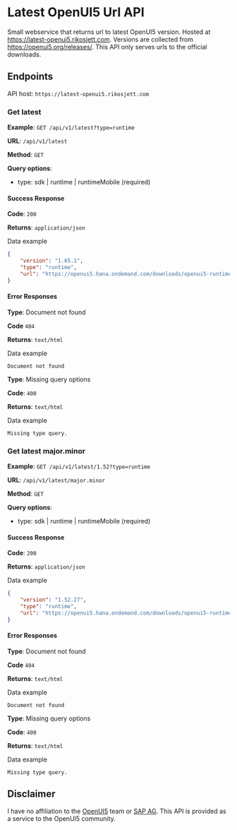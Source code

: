 # Latest OpenUI5 Url API
Small webservice that returns url to latest OpenUI5 version. Hosted at https://latest-openui5.rikosjett.com. Versions are collected from https://openui5.org/releases/. This API only serves urls to the official downloads.

## Endpoints

API host: `https://latest-openui5.rikosjett.com`

### Get latest
**Example**: `GET /api/v1/latest?type=runtime`

**URL**: `/api/v1/latest`

**Method**: `GET`

**Query options**:
* type: sdk | runtime | runtimeMobile (required)

#### Success Response

**Code**: `200`

**Returns**: `application/json`

Data example
```json 
{
    "version": "1.65.1",
    "type": "runtime",
    "url": "https://openui5.hana.ondemand.com/downloads/openui5-runtime-1.65.1.zip"
}
```

#### Error Responses

**Type**: Document not found

**Code** `404`

**Returns**: `text/html`

Data example
```
Document not found
```

**Type**: Missing query options

**Code**: `400`

**Returns**: `text/html`

Data example
```
Missing type query.
```

### Get latest major.minor
**Example**: `GET /api/v1/latest/1.52?type=runtime`

**URL**: `/api/v1/latest/major.minor`

**Method**: `GET`

**Query options**:
* type: sdk | runtime | runtimeMobile (required)

#### Success Response

**Code**: `200`

**Returns**: `application/json`

Data example
```json 
{
    "version": "1.52.27",
    "type": "runtime",
    "url": "https://openui5.hana.ondemand.com/downloads/openui5-runtime-1.52.27.zip"
}
```

#### Error Responses

**Type**: Document not found

**Code** `404`

**Returns**: `text/html`

Data example
```
Document not found
```

**Type**: Missing query options

**Code**: `400`

**Returns**: `text/html`

Data example
```
Missing type query.
```

## Disclaimer
I have no affiliation to the [OpenUI5](https://openui5.org) team or [SAP AG](https://www.sap.com). This API is provided as a service to the OpenUI5 community.